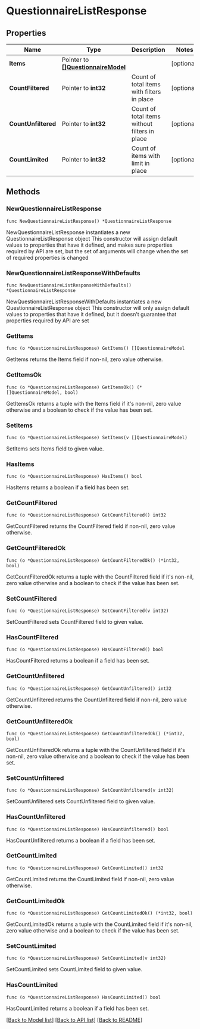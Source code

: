 # QuestionnaireListResponse

## Properties

Name | Type | Description | Notes
------------ | ------------- | ------------- | -------------
**Items** | Pointer to [**[]QuestionnaireModel**](QuestionnaireModel.md) |  | [optional] 
**CountFiltered** | Pointer to **int32** | Count of total items with filters in place | [optional] 
**CountUnfiltered** | Pointer to **int32** | Count of total items without filters in place | [optional] 
**CountLimited** | Pointer to **int32** | Count of items with limit in place | [optional] 

## Methods

### NewQuestionnaireListResponse

`func NewQuestionnaireListResponse() *QuestionnaireListResponse`

NewQuestionnaireListResponse instantiates a new QuestionnaireListResponse object
This constructor will assign default values to properties that have it defined,
and makes sure properties required by API are set, but the set of arguments
will change when the set of required properties is changed

### NewQuestionnaireListResponseWithDefaults

`func NewQuestionnaireListResponseWithDefaults() *QuestionnaireListResponse`

NewQuestionnaireListResponseWithDefaults instantiates a new QuestionnaireListResponse object
This constructor will only assign default values to properties that have it defined,
but it doesn't guarantee that properties required by API are set

### GetItems

`func (o *QuestionnaireListResponse) GetItems() []QuestionnaireModel`

GetItems returns the Items field if non-nil, zero value otherwise.

### GetItemsOk

`func (o *QuestionnaireListResponse) GetItemsOk() (*[]QuestionnaireModel, bool)`

GetItemsOk returns a tuple with the Items field if it's non-nil, zero value otherwise
and a boolean to check if the value has been set.

### SetItems

`func (o *QuestionnaireListResponse) SetItems(v []QuestionnaireModel)`

SetItems sets Items field to given value.

### HasItems

`func (o *QuestionnaireListResponse) HasItems() bool`

HasItems returns a boolean if a field has been set.

### GetCountFiltered

`func (o *QuestionnaireListResponse) GetCountFiltered() int32`

GetCountFiltered returns the CountFiltered field if non-nil, zero value otherwise.

### GetCountFilteredOk

`func (o *QuestionnaireListResponse) GetCountFilteredOk() (*int32, bool)`

GetCountFilteredOk returns a tuple with the CountFiltered field if it's non-nil, zero value otherwise
and a boolean to check if the value has been set.

### SetCountFiltered

`func (o *QuestionnaireListResponse) SetCountFiltered(v int32)`

SetCountFiltered sets CountFiltered field to given value.

### HasCountFiltered

`func (o *QuestionnaireListResponse) HasCountFiltered() bool`

HasCountFiltered returns a boolean if a field has been set.

### GetCountUnfiltered

`func (o *QuestionnaireListResponse) GetCountUnfiltered() int32`

GetCountUnfiltered returns the CountUnfiltered field if non-nil, zero value otherwise.

### GetCountUnfilteredOk

`func (o *QuestionnaireListResponse) GetCountUnfilteredOk() (*int32, bool)`

GetCountUnfilteredOk returns a tuple with the CountUnfiltered field if it's non-nil, zero value otherwise
and a boolean to check if the value has been set.

### SetCountUnfiltered

`func (o *QuestionnaireListResponse) SetCountUnfiltered(v int32)`

SetCountUnfiltered sets CountUnfiltered field to given value.

### HasCountUnfiltered

`func (o *QuestionnaireListResponse) HasCountUnfiltered() bool`

HasCountUnfiltered returns a boolean if a field has been set.

### GetCountLimited

`func (o *QuestionnaireListResponse) GetCountLimited() int32`

GetCountLimited returns the CountLimited field if non-nil, zero value otherwise.

### GetCountLimitedOk

`func (o *QuestionnaireListResponse) GetCountLimitedOk() (*int32, bool)`

GetCountLimitedOk returns a tuple with the CountLimited field if it's non-nil, zero value otherwise
and a boolean to check if the value has been set.

### SetCountLimited

`func (o *QuestionnaireListResponse) SetCountLimited(v int32)`

SetCountLimited sets CountLimited field to given value.

### HasCountLimited

`func (o *QuestionnaireListResponse) HasCountLimited() bool`

HasCountLimited returns a boolean if a field has been set.


[[Back to Model list]](../README.md#documentation-for-models) [[Back to API list]](../README.md#documentation-for-api-endpoints) [[Back to README]](../README.md)


